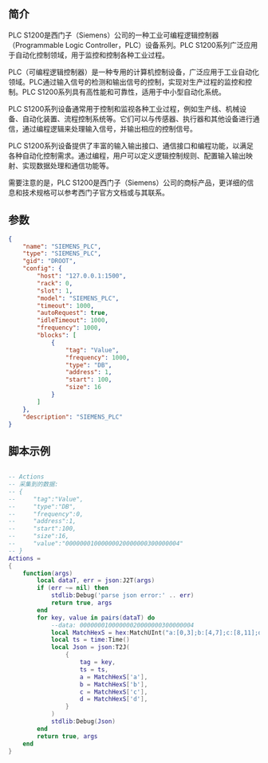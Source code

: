 ## 简介
PLC S1200是西门子（Siemens）公司的一种工业可编程逻辑控制器（Programmable Logic Controller，PLC）设备系列。PLC S1200系列广泛应用于自动化控制领域，用于监控和控制各种工业过程。

PLC（可编程逻辑控制器）是一种专用的计算机控制设备，广泛应用于工业自动化领域。PLC通过输入信号的检测和输出信号的控制，实现对生产过程的监控和控制。PLC S1200系列具有高性能和可靠性，适用于中小型自动化系统。

PLC S1200系列设备通常用于控制和监视各种工业过程，例如生产线、机械设备、自动化装置、流程控制系统等。它们可以与传感器、执行器和其他设备进行通信，通过编程逻辑来处理输入信号，并输出相应的控制信号。

PLC S1200系列设备提供了丰富的输入输出接口、通信接口和编程功能，以满足各种自动化控制需求。通过编程，用户可以定义逻辑控制规则、配置输入输出映射、实现数据处理和通信功能等。

需要注意的是，PLC S1200是西门子（Siemens）公司的商标产品，更详细的信息和技术规格可以参考西门子官方文档或与其联系。

## 参数
```json
{
    "name": "SIEMENS_PLC",
    "type": "SIEMENS_PLC",
    "gid": "DROOT",
    "config": {
        "host": "127.0.0.1:1500",
        "rack": 0,
        "slot": 1,
        "model": "SIEMENS_PLC",
        "timeout": 1000,
        "autoRequest": true,
        "idleTimeout": 1000,
        "frequency": 1000,
        "blocks": [
            {
                "tag": "Value",
                "frequency": 1000,
                "type": "DB",
                "address": 1,
                "start": 100,
                "size": 16
            }
        ]
    },
    "description": "SIEMENS_PLC"
}
```
## 脚本示例
```lua

-- Actions
-- 采集到的数据:
-- {
--     "tag":"Value",
--     "type":"DB",
--     "frequency":0,
--     "address":1,
--     "start":100,
--     "size":16,
--     "value":"00000001000000020000000300000004"
-- }
Actions =
{
    function(args)
        local dataT, err = json:J2T(args)
        if (err ~= nil) then
            stdlib:Debug('parse json error:' .. err)
            return true, args
        end
        for key, value in pairs(dataT) do
            --data: 00000001000000020000000300000004
            local MatchHexS = hex:MatchUInt("a:[0,3];b:[4,7];c:[8,11];d:[12,15]", value['value'])
            local ts = time:Time()
            local Json = json:T2J(
                {
                    tag = key,
                    ts = ts,
                    a = MatchHexS['a'],
                    b = MatchHexS['b'],
                    c = MatchHexS['c'],
                    d = MatchHexS['d'],
                }
            )
            stdlib:Debug(Json)
        end
        return true, args
    end
}

```